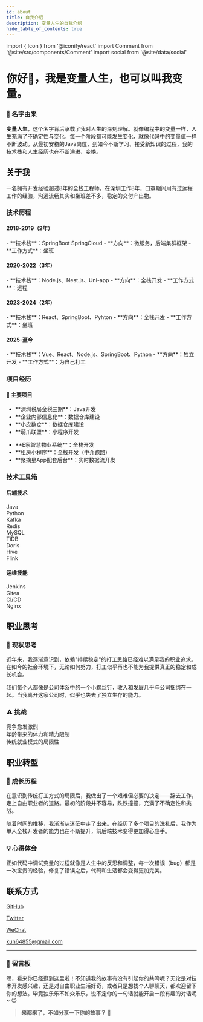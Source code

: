 ```yaml
---
id: about
title: 自我介绍
description: 变量人生的自我介绍
hide_table_of_contents: true
---
```


import { Icon } from '@iconify/react'
import Comment from '@site/src/components/Comment'
import social from '@site/data/social'

# 你好👋，我是变量人生，也可以叫我变量。

<div style={{
  background: 'linear-gradient(135deg, #f8f9fa 0%, #e9ecef 100%)',
  padding: '18px',
  borderRadius: '12px',
  boxShadow: '0 2px 10px rgba(0, 0, 0, 0.05)',
  margin: '16px 0'
}}>

<div style={{
  background: 'linear-gradient(135deg, #fff7e6 0%, #fff2d9 100%)',
  padding: '15px',
  borderRadius: '10px',
  boxShadow: '0 1px 6px rgba(0, 0, 0, 0.04)',
  marginBottom: '16px'
}}>

### 🎯 名字由来
**变量人生**，这个名字背后承载了我对人生的深刻理解。就像编程中的变量一样，人生充满了不确定性与变化。每一个阶段都可能发生变化，就像代码中的变量值一样不断波动。从最初安稳的Java岗位，到如今不断学习、接受新知识的过程，我的技术栈和人生经历也在不断演进、变换。
</div>

## <Icon icon="ri:user-heart-line" width="22" className="inline-block mr-1" /> 关于我

<div style={{
  background: 'linear-gradient(135deg, #fff7e6 0%, #fff2d9 100%)',
  padding: '15px',
  borderRadius: '10px',
  boxShadow: '0 1px 6px rgba(0, 0, 0, 0.04)',
  marginBottom: '16px'
}}>
一名拥有开发经验超过8年的全栈工程师，在深圳工作8年，口罩期间用有过远程工作的经验，沟通流畅其实和坐班差不多，稳定的交付产出物。
</div>

### <Icon icon="ri:road-map-line" width="18" /> 技术历程

<div style={{
  display: 'grid',
  gridTemplateColumns: 'repeat(auto-fit, minmax(250px, 1fr))',
  gap: '16px',
  margin: '12px 0'
}}>

<div style={{
  background: 'linear-gradient(135deg, #fff7e6 0%, #fff2d9 100%)',
  padding: '15px',
  borderRadius: '10px',
  boxShadow: '0 1px 6px rgba(0, 0, 0, 0.04)'
}}>
<h4 style={{
  display: 'flex',
  alignItems: 'center',
  gap: '6px',
  color: '#d97706',
  marginBottom: '10px',
  fontSize: '0.95rem'
}}>
<Icon icon="ri:time-line" width="18" /> 2018-2019（2年）
</h4>
- **技术栈**：SpringBoot SpringCloud
- **方向**：微服务，后端集群框架
- **工作方式**：坐班
</div>

<div style={{
  background: 'linear-gradient(135deg, #fff7e6 0%, #fff2d9 100%)',
  padding: '15px',
  borderRadius: '10px',
  boxShadow: '0 1px 6px rgba(0, 0, 0, 0.04)'
}}>
<h4 style={{
  display: 'flex',
  alignItems: 'center',
  gap: '6px',
  color: '#d97706',
  marginBottom: '10px',
  fontSize: '0.95rem'
}}>
<Icon icon="ri:time-line" width="18" /> 2020-2022（3年）
</h4>
- **技术栈**：Node.js、Nest.js、Uni-app
- **方向**：全栈开发
- **工作方式**：远程
</div>


<div style={{
  background: 'linear-gradient(135deg, #fff7e6 0%, #fff2d9 100%)',
  padding: '15px',
  borderRadius: '10px',
  boxShadow: '0 1px 6px rgba(0, 0, 0, 0.04)'
}}>
<h4 style={{
  display: 'flex',
  alignItems: 'center',
  gap: '6px',
  color: '#d97706',
  marginBottom: '10px',
  fontSize: '0.95rem'
}}>
<Icon icon="ri:time-line" width="18" /> 2023-2024（2年）
</h4>
- **技术栈**：React、SpringBoot、Pyhton
- **方向**：全栈开发
- **工作方式**：坐班
</div>

<div style={{
  background: 'linear-gradient(135deg, #fff7e6 0%, #fff2d9 100%)',
  padding: '15px',
  borderRadius: '10px',
  boxShadow: '0 1px 6px rgba(0, 0, 0, 0.04)'
}}>
<h4 style={{
  display: 'flex',
  alignItems: 'center',
  gap: '6px',
  color: '#d97706',
  marginBottom: '10px',
  fontSize: '0.95rem'
}}>
<Icon icon="ri:time-line" width="18" /> 2025-至今
</h4>
- **技术栈**：Vue、React、Node.js、SpringBoot、Python
- **方向**：独立开发
- **工作方式**：为自己打工
</div>

</div>

### <Icon icon="ri:folder-chart-line" width="18" /> 项目经历

<div style={{
  background: 'linear-gradient(135deg, #fff7e6 0%, #fff2d9 100%)',
  padding: '15px',
  borderRadius: '10px',
  boxShadow: '0 1px 6px rgba(0, 0, 0, 0.04)',
  margin: '12px 0'
}}>

<h4 style={{marginBottom: '10px', fontSize: '0.95rem'}}>🏢 主要项目</h4>
<div style={{
  display: 'grid',
  gridTemplateColumns: 'repeat(auto-fit, minmax(300px, 1fr))',
  gap: '8px'
}}>
  <ul style={{ listStyle: 'none', padding: 0, margin: 0 }}>
    <li style={{ marginBottom: '6px', display: 'flex', alignItems: 'center', gap: '6px' }}>
      <Icon icon="ri:checkbox-circle-line" color="#d97706" /> **深圳税局金税三期**：Java开发
    </li>
    <li style={{ marginBottom: '6px', display: 'flex', alignItems: 'center', gap: '6px' }}>
      <Icon icon="ri:checkbox-circle-line" color="#d97706" /> **企业内部信息化**：数据仓库建设
    </li>
    <li style={{ marginBottom: '6px', display: 'flex', alignItems: 'center', gap: '6px' }}>
      <Icon icon="ri:checkbox-circle-line" color="#d97706" /> **小皮数仓**：数据仓库建设
    </li>
    <li style={{ marginBottom: '6px', display: 'flex', alignItems: 'center', gap: '6px' }}>
      <Icon icon="ri:checkbox-circle-line" color="#d97706" /> **萌爪联盟**：小程序开发
    </li>
  </ul>
  <ul style={{ listStyle: 'none', padding: 0, margin: 0 }}>
    <li style={{ marginBottom: '6px', display: 'flex', alignItems: 'center', gap: '6px' }}>
      <Icon icon="ri:checkbox-circle-line" color="#d97706" /> **E家智慧物业系统**：全栈开发
    </li>
    <li style={{ marginBottom: '6px', display: 'flex', alignItems: 'center', gap: '6px' }}>
      <Icon icon="ri:checkbox-circle-line" color="#d97706" /> **租房小程序**：全栈开发（中介跑路）
    </li>
    <li style={{ display: 'flex', alignItems: 'center', gap: '6px' }}>
      <Icon icon="ri:checkbox-circle-line" color="#d97706" /> **聚摘星App配套后台**：实时数据流开发
    </li>
  </ul>
</div>
</div>

### <Icon icon="ri:tools-line" width="18" /> 技术工具箱

<div style={{
  display: 'grid',
  gridTemplateColumns: 'repeat(2, 1fr)',
  gap: '16px',
  margin: '12px 0'
}}>

<div style={{
  background: 'linear-gradient(135deg, #fff7e6 0%, #fff2d9 100%)',
  padding: '15px',
  borderRadius: '10px',
  boxShadow: '0 1px 6px rgba(0, 0, 0, 0.04)'
}}>
<h4 style={{
  display: 'flex',
  alignItems: 'center',
  gap: '6px',
  color: '#d97706',
  marginBottom: '10px',
  fontSize: '0.95rem'
}}>
<Icon icon="ri:terminal-box-line" width="18" /> 后端技术
</h4>
<div style={{
  display: 'flex',
  flexWrap: 'wrap',
  gap: '10px'
}}>
  <div style={{ display: 'flex', alignItems: 'center', gap: '4px', fontSize: '0.9rem' }}>
    <Icon icon="ri:checkbox-circle-line" color="#d97706" size={16} /> Java
  </div>
  <div style={{ display: 'flex', alignItems: 'center', gap: '4px', fontSize: '0.9rem' }}>
    <Icon icon="ri:checkbox-circle-line" color="#d97706" size={16} /> Python
  </div>
  <div style={{ display: 'flex', alignItems: 'center', gap: '4px', fontSize: '0.9rem' }}>
    <Icon icon="ri:checkbox-circle-line" color="#d97706" size={16} /> Kafka
  </div>
  <div style={{ display: 'flex', alignItems: 'center', gap: '4px', fontSize: '0.9rem' }}>
    <Icon icon="ri:checkbox-circle-line" color="#d97706" size={16} /> Redis
  </div>
  <div style={{ display: 'flex', alignItems: 'center', gap: '4px', fontSize: '0.9rem' }}>
    <Icon icon="ri:checkbox-circle-line" color="#d97706" size={16} /> MySQL
  </div>
  <div style={{ display: 'flex', alignItems: 'center', gap: '4px', fontSize: '0.9rem' }}>
    <Icon icon="ri:checkbox-circle-line" color="#d97706" size={16} /> TiDB
  </div>
  <div style={{ display: 'flex', alignItems: 'center', gap: '4px', fontSize: '0.9rem' }}>
    <Icon icon="ri:checkbox-circle-line" color="#d97706" size={16} /> Doris
  </div>
  <div style={{ display: 'flex', alignItems: 'center', gap: '4px', fontSize: '0.9rem' }}>
    <Icon icon="ri:checkbox-circle-line" color="#d97706" size={16} /> Hive
  </div>
  <div style={{ display: 'flex', alignItems: 'center', gap: '4px', fontSize: '0.9rem' }}>
    <Icon icon="ri:checkbox-circle-line" color="#d97706" size={16} /> Flink
  </div>
</div>
</div>

<div style={{
  background: 'linear-gradient(135deg, #fff7e6 0%, #fff2d9 100%)',
  padding: '15px',
  borderRadius: '10px',
  boxShadow: '0 1px 6px rgba(0, 0, 0, 0.04)'
}}>
<h4 style={{
  display: 'flex',
  alignItems: 'center',
  gap: '6px',
  color: '#d97706',
  marginBottom: '10px',
  fontSize: '0.95rem'
}}>
<Icon icon="ri:settings-line" width="18" /> 运维技能
</h4>
<div style={{
  display: 'flex',
  flexWrap: 'wrap',
  gap: '10px'
}}>
  <div style={{ display: 'flex', alignItems: 'center', gap: '4px', fontSize: '0.9rem' }}>
    <Icon icon="ri:checkbox-circle-line" color="#d97706" size={16} /> Jenkins
  </div>
  <div style={{ display: 'flex', alignItems: 'center', gap: '4px', fontSize: '0.9rem' }}>
    <Icon icon="ri:checkbox-circle-line" color="#d97706" size={16} /> Gitea
  </div>
  <div style={{ display: 'flex', alignItems: 'center', gap: '4px', fontSize: '0.9rem' }}>
    <Icon icon="ri:checkbox-circle-line" color="#d97706" size={16} /> CI/CD
  </div>
  <div style={{ display: 'flex', alignItems: 'center', gap: '4px', fontSize: '0.9rem' }}>
    <Icon icon="ri:checkbox-circle-line" color="#d97706" size={16} /> Nginx
  </div>
</div>
</div>

</div>

<div style={{
  display: 'grid',
  gridTemplateColumns: 'repeat(auto-fit, minmax(300px, 1fr))',
  gap: '16px',
  margin: '12px 0'
}}>

<div>
<h2><Icon icon="ri:mind-map" width="22" /> 职业思考</h2>

<div style={{
  background: 'linear-gradient(135deg, #fff7e6 0%, #fff2d9 100%)',
  padding: '15px',
  borderRadius: '10px',
  boxShadow: '0 1px 6px rgba(0, 0, 0, 0.04)',
  marginBottom: '16px'
}}>

<h3 style={{fontSize: '1rem', marginTop: '0', marginBottom: '8px'}}>🤔 现状思考</h3>
<p style={{margin: '0 0 10px'}}>近年来，我逐渐意识到，依赖"持续稳定"的打工思路已经难以满足我的职业追求。在如今的社会环境下，无论如何努力，打工似乎再也不能为我提供真正的稳定和成长机会。</p>

<p style={{margin: '0'}}>我们每个人都像是公司体系中的一个小螺丝钉，收入和发展几乎与公司捆绑在一起。当我离开这家公司时，似乎也失去了独立生存的能力。</p>

<h3 style={{fontSize: '1rem', marginTop: '10px', marginBottom: '8px'}}>⚠️ 挑战</h3>
<div style={{display: 'flex', flexWrap: 'wrap', gap: '6px'}}>
  <div style={{ display: 'flex', alignItems: 'center', gap: '4px', fontSize: '0.9rem' }}>
    <Icon icon="ri:error-warning-line" color="#d97706" /> 竞争愈发激烈
  </div>
  <div style={{ display: 'flex', alignItems: 'center', gap: '4px', fontSize: '0.9rem' }}>
    <Icon icon="ri:error-warning-line" color="#d97706" /> 年龄带来的体力和精力限制
  </div>
  <div style={{ display: 'flex', alignItems: 'center', gap: '4px', fontSize: '0.9rem' }}>
    <Icon icon="ri:error-warning-line" color="#d97706" /> 传统就业模式的局限性
  </div>
</div>
</div>
</div>

<div>
<h2><Icon icon="ri:compass-discover-line" width="22" /> 职业转型</h2>

<div style={{
  background: 'linear-gradient(135deg, #fff7e6 0%, #fff2d9 100%)',
  padding: '15px',
  borderRadius: '10px',
  boxShadow: '0 1px 6px rgba(0, 0, 0, 0.04)',
  marginBottom: '16px'
}}>

<h3 style={{fontSize: '1rem', marginTop: '0', marginBottom: '8px'}}>🌱 成长历程</h3>
<p style={{margin: '0 0 10px'}}>在意识到传统打工方式的局限后，我做出了一个艰难但必要的决定——辞去工作，走上自由职业者的道路。最初的阶段并不容易，跌跌撞撞，充满了不确定性和挑战。</p>

<p style={{margin: '0 0 10px'}}>随着时间的推移，我渐渐从迷茫中走了出来。在经历了多个项目的洗礼后，我作为单人全栈开发者的能力也在不断提升，前后端技术变得更加得心应手。</p>

<h3 style={{fontSize: '1rem', marginTop: '8px', marginBottom: '8px'}}>💡 心得体会</h3>
<p style={{margin: '0'}}>正如代码中调试变量的过程就像是人生中的反思和调整，每一次错误（bug）都是一次宝贵的经验，修复了错误之后，代码和生活都会变得更加完美。</p>
</div>
</div>

</div>

<h2><Icon icon="ri:contacts-line" width="22" /> 联系方式</h2>

<div style={{
  background: 'linear-gradient(135deg, #fff7e6 0%, #fff2d9 100%)',
  padding: '15px',
  borderRadius: '10px',
  boxShadow: '0 1px 6px rgba(0, 0, 0, 0.04)',
  margin: '12px 0'
}}>

<div className="social-links" style={{
  display: 'grid',
  gridTemplateColumns: 'repeat(auto-fit, minmax(160px, 1fr))',
  gap: '8px'
}}>

<p style={{ display: 'flex', alignItems: 'center', gap: '8px', margin: '4px 0' }}>
  <Icon icon="ri:github-line" width="20" height="20" />
  <a href={social.github.href} target="_blank" style={{ color: '#d97706', textDecoration: 'none' }}>GitHub</a>
</p>

<p style={{ display: 'flex', alignItems: 'center', gap: '8px', margin: '4px 0' }}>
  <Icon icon="ri:twitter-x-line" width="20" height="20" />
  <a href={social.x.href} target="_blank" style={{ color: '#d97706', textDecoration: 'none' }}>Twitter</a>
</p>

<p style={{ display: 'flex', alignItems: 'center', gap: '8px', margin: '4px 0' }}>
  <Icon icon="ri:wechat-2-line" width="20" height="20" />
  <a href={social.wx.href} target="_blank" style={{ color: '#d97706', textDecoration: 'none' }}>WeChat</a>
</p>

<p style={{ display: 'flex', alignItems: 'center', gap: '8px', margin: '4px 0' }}>
  <Icon icon="ri:mail-open-line" width="20" height="20" />
  <a href={social.email.href} target="_blank" style={{ color: '#d97706', textDecoration: 'none' }}>kun64855@gmail.com</a>
</p>

</div>
</div>

</div>

---

<div style={{
  background: '#ffffff',
  padding: '16px',
  borderRadius: '10px',
  boxShadow: '0 1px 6px rgba(0, 0, 0, 0.04)',
  margin: '16px 0'
}}>

<h3 style={{fontSize: '1.1rem', marginTop: '0'}}>📝 留言板</h3>

嘿，看来你已经逛到这里啦！不知道我的故事有没有引起你的共鸣呢？无论是对技术开发感兴趣，还是对自由职业生活好奇，或者只是想找个人聊聊天，都欢迎留下你的想法。毕竟独乐乐不如众乐乐，说不定你的一句话就能开启一段有趣的对话呢~ 😉

> **来都来了，不如分享一下你的故事？** 💬

<Comment />
</div>